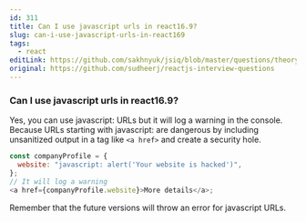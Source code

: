 ```yaml
---
id: 311
title: Can I use javascript urls in react16.9?
slug: can-i-use-javascript-urls-in-react169
tags:
  - react
editLink: https://github.com/sakhnyuk/jsiq/blob/master/questions/theory/react/311.md
original: https://github.com/sudheerj/reactjs-interview-questions
---
```


### Can I use javascript urls in react16.9?

Yes, you can use javascript: URLs but it will log a warning in the console. Because URLs starting with javascript: are dangerous by including unsanitized output in a tag like `<a href>` and create a security hole.

```javascript
const companyProfile = {
  website: "javascript: alert('Your website is hacked')",
};
// It will log a warning
<a href={companyProfile.website}>More details</a>;
```

Remember that the future versions will throw an error for javascript URLs.